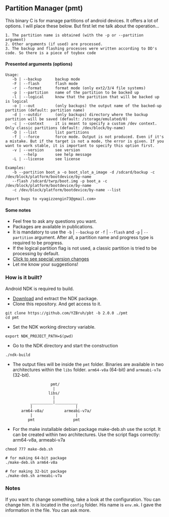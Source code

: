 ## Partition Manager (pmt)

This binary C is for manage partitions of android devices.
It offers a lot of options. I will place these below. But first let me talk about the operation...

```
1. The partition name is obtained (with the -p or --partition argument)
2. Other arguments (if used) are processed.
3. The backup and flashing processes were written according to DD's code. So there is a piece of toybox code
```

#### Presented arguments (options)

```
Usage:
   -b | --backup      backup mode
   -F | --flash       flash mode
   -r | --format      format mode (only ext2/3/4 file systems)
   -p | --partition   name of the partition to be backed up
   -l | --logical     know that the partition that will be backed up is logical
   -o | --out         (only backups) the output name of the backed-up partition (default: partition name)
   -d | --outdir      (only backups) directory where the backup partition will be saved (default: /storage/emulated/0)
   -c | --context     it is meant to specify a custom /dev context. Only classic partitions (default: /dev/block/by-name)
   -D | --list        list partitions
   -f | --force       force mode. Output is not produced. Even if it's a mistake. But if the target is not a mode, the error is given. If you want to work stable, it is important to specify this option first.
   -v | --version     see version
        --help        see help message
   -L | --license     see license

Examples:
   -b --partition boot_a -o boot_slot_a_image -d /sdcard/backup -c /dev/block/platform/bootdevice/by-name
   --flash /sdcard/twrp/boot.img -p boot_a -c /dev/block/platform/bootdevice/by-name
   -c /dev/block/platform/bootdevice/by-name --list

Report bugs to <yagizzengin73@gmail.com>
```

#### Some notes

- Feel free to ask any questions you want.
- Packages are available in publications.
- İt is mandatory to use the `-b` | `--backup` or `-f` | `--flash` and `-p` | `--partition` argument. After all, a partition name and progress type is required to be progress.
- If the logical partition flag is not used, a classic partition is tried to be processing by default.
- [Click to see special version changes](https://github.com/YZBruh/pbt/blob/2.0.0-en/CHANGELOG.md)
- Let me know your suggestions!

### How is it built?
Android NDK is required to build.
 - [Download](https://developer.android.com/ndk/downloads) and extract the NDK package.
 - Clone this repository. And get access to it.
```
git clone https://github.com/YZBruh/pbt -b 2.0.0 ./pmt
cd pmt
```
 - Set the NDK working directory variable.
```
export NDK_PROJECT_PATH=$(pwd)
```
 - Go to the NDK directory and start the construction
```
./ndk-build
```
 - The output files will be inside the `pmt` folder. Binaries are available in two architectures within the `libs` folder. `arm64-v8a` (64-bit) and `armeabi-v7a` (32-bit).
```
                    pmt/
                     |
                   libs/
                     |
           __________|__________
           |                   |
       arm64-v8a/         armeabi-v7a/
           |                   |
          pmt                 pmt
```
 - For the make installable debian package make-deb.sh use the script. It can be created within two architectures. Use the script flags correctly: arm64-v8a, armeabi-v7a
```
chmod 777 make-deb.sh

# for making 64-bit package
./make-deb.sh arm64-v8a

# for making 32-bit package
./make-deb.sh armeabi-v7a
```

### Notes
If you want to change something, take a look at the configuration. You can change him.
it is located in the `config` folder. His name is `env.mk`. I gave the information in the file. You can ask more.
